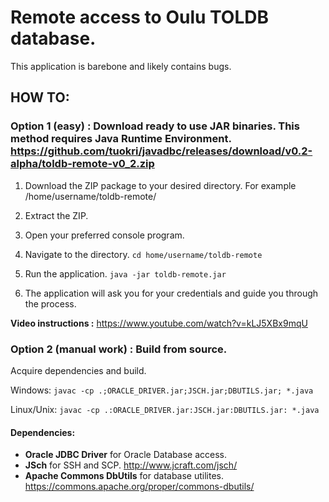 # Remote access to Oulu TOLDB database.


This application is barebone and likely contains bugs.


## HOW TO:
### Option 1 (easy) : Download ready to use JAR binaries. This method requires Java Runtime Environment. https://github.com/tuokri/javadbc/releases/download/v0.2-alpha/toldb-remote-v0_2.zip


1. Download the ZIP package to your desired directory. For example /home/username/toldb-remote/


2. Extract the ZIP.


3. Open your preferred console program.


4. Navigate to the directory. ```cd home/username/toldb-remote```


5. Run the application. ```java -jar toldb-remote.jar```


6. The application will ask you for your credentials and guide you through the process.


**Video instructions :** https://www.youtube.com/watch?v=kLJ5XBx9mqU


### Option 2 (manual work) : Build from source.


Acquire dependencies and build.


Windows: ```javac -cp .;ORACLE_DRIVER.jar;JSCH.jar;DBUTILS.jar; *.java```


Linux/Unix: ```javac -cp .:ORACLE_DRIVER.jar:JSCH.jar:DBUTILS.jar: *.java```


#### Dependencies:
- **Oracle JDBC Driver** for Oracle Database access.
- **JSch** for SSH and SCP. http://www.jcraft.com/jsch/
- **Apache Commons DbUtils** for database utilites. https://commons.apache.org/proper/commons-dbutils/
